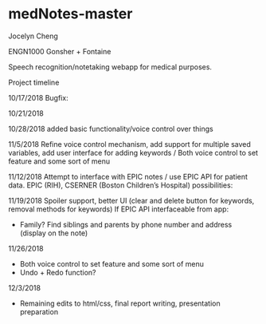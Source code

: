 # medNotes-master

Jocelyn Cheng

ENGN1000 Gonsher + Fontaine

Speech recognition/notetaking webapp for medical purposes.


Project timeline

10/17/2018
Bugfix:

10/21/2018

10/28/2018
added basic functionality/voice control over things

11/5/2018
Refine voice control mechanism, add support for multiple saved variables, add user interface for adding keywords / Both voice control to set feature and some sort of menu

11/12/2018
Attempt to interface with EPIC notes / use EPIC API for patient data. EPIC (RIH), CSERNER (Boston Children’s Hospital) possibilities: 

11/19/2018
Spoiler support, better UI (clear and delete button for keywords, removal methods for keywords)
If EPIC API interfaceable from app:
-	Family? Find siblings and parents by phone number and address (display on the note)

11/26/2018
- Both voice control to set feature and some sort of menu
- Undo + Redo function?

12/3/2018
- Remaining edits to html/css, final report writing, presentation preparation
